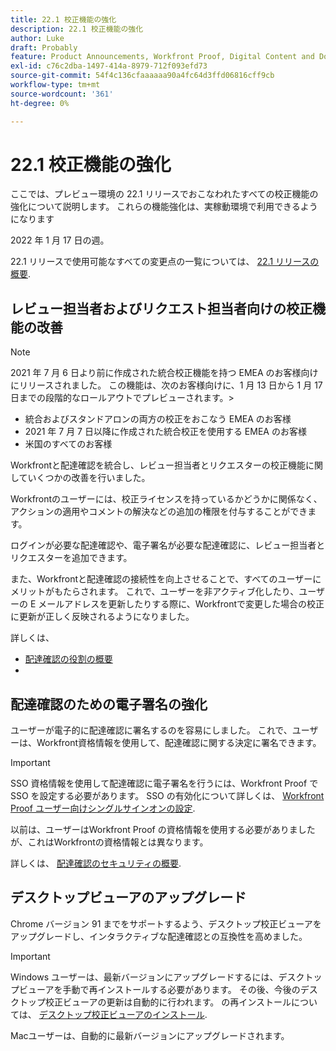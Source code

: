 ```yaml
---
title: 22.1 校正機能の強化
description: 22.1 校正機能の強化
author: Luke
draft: Probably
feature: Product Announcements, Workfront Proof, Digital Content and Documents
exl-id: c76c2dba-1497-414a-8979-712f093efd73
source-git-commit: 54f4c136cfaaaaaa90a4fc64d3ffd06816cff9cb
workflow-type: tm+mt
source-wordcount: '361'
ht-degree: 0%

---
```


# 22.1 校正機能の強化

ここでは、プレビュー環境の 22.1 リリースでおこなわれたすべての校正機能の強化について説明します。 これらの機能強化は、実稼動環境で利用できるようになります

<!--
<MadCap:conditionalText data-mc-conditions="QuicksilverOrClassic.Draft mode">
in January 2022
</MadCap:conditionalText>
-->

2022 年 1 月 17 日の週。

22.1 リリースで使用可能なすべての変更点の一覧については、 [22.1 リリースの概要](../../../product-announcements/product-releases/22.1-release-activity/22-1-release-overview.md).

## レビュー担当者およびリクエスト担当者向けの校正機能の改善

>[!NOTE]
>
>2021 年 7 月 6 日より前に作成された統合校正機能を持つ EMEA のお客様向けにリリースされました。 この機能は、次のお客様向けに、1 月 13 日から 1 月 17 日までの段階的なロールアウトでプレビューされます。>
>* 統合およびスタンドアロンの両方の校正をおこなう EMEA のお客様
>* 2021 年 7 月 7 日以降に作成された統合校正を使用する EMEA のお客様
>* 米国のすべてのお客様
>


Workfrontと配達確認を統合し、レビュー担当者とリクエスターの校正機能に関していくつかの改善を行いました。

Workfrontのユーザーには、校正ライセンスを持っているかどうかに関係なく、アクションの適用やコメントの解決などの追加の権限を付与することができます。

ログインが必要な配達確認や、電子署名が必要な配達確認に、レビュー担当者とリクエスターを追加できます。

また、Workfrontと配達確認の接続性を向上させることで、すべてのユーザーにメリットがもたらされます。 これで、ユーザーを非アクティブ化したり、ユーザーの E メールアドレスを更新したりする際に、Workfrontで変更した場合の校正に更新が正しく反映されるようになりました。

詳しくは、

* [配達確認の役割の概要](../../../review-and-approve-work/proofing/proofing-overview/proof-roles.md)
*  

## 配達確認のための電子署名の強化

ユーザーが電子的に配達確認に署名するのを容易にしました。 これで、ユーザーは、Workfront資格情報を使用して、配達確認に関する決定に署名できます。

>[!IMPORTANT]
>
>SSO 資格情報を使用して配達確認に電子署名を行うには、Workfront Proof で SSO を設定する必要があります。 SSO の有効化について詳しくは、 [Workfront Proof ユーザー向けシングルサインオンの設定](../../../workfront-proof/wp-acct-admin/account-settings/configure-sso-for-wp-users.md).

以前は、ユーザーはWorkfront Proof の資格情報を使用する必要がありましたが、これはWorkfrontの資格情報とは異なります。

詳しくは、 [配達確認のセキュリティの概要](../../../review-and-approve-work/proofing/proofing-overview/proof-security-overview.md).

## デスクトップビューアのアップグレード

Chrome バージョン 91 までをサポートするよう、デスクトップ校正ビューアをアップグレードし、インタラクティブな配達確認との互換性を高めました。

>[!IMPORTANT]
>
>Windows ユーザーは、最新バージョンにアップグレードするには、デスクトップビューアを手動で再インストールする必要があります。 その後、今後のデスクトップ校正ビューアの更新は自動的に行われます。 の再インストールについては、 [デスクトップ校正ビューアのインストール](../../../review-and-approve-work/proofing/use-the-desktop-proofing-viewer/installing-desktop-proofing-viewer.md).

Macユーザーは、自動的に最新バージョンにアップグレードされます。
